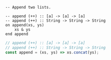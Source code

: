 ```applescript
-- Append two lists.
```

```applescript
-- append (++) :: [a] -> [a] -> [a]
-- append (++) :: String -> String -> String
on append(xs, ys)
    xs & ys
end append
```

```js
// append (++) :: [a] -> [a] -> [a]
// append (++) :: String -> String -> String
const append = (xs, ys) => xs.concat(ys);
```